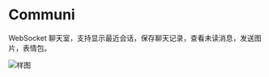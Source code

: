 # Communi
WebSocket 聊天室，支持显示最近会话，保存聊天记录，查看未读消息，发送图片，表情包。

![样图](https://z3.ax1x.com/2021/06/06/2URn4s.png)

